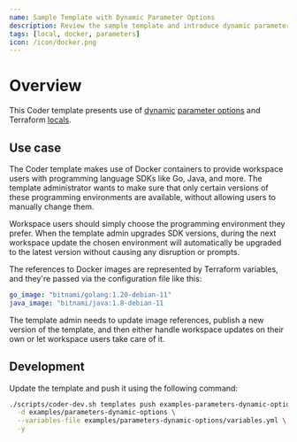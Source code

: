 ```yaml
---
name: Sample Template with Dynamic Parameter Options
description: Review the sample template and introduce dynamic parameter options to your template
tags: [local, docker, parameters]
icon: /icon/docker.png
---
```


# Overview

This Coder template presents use of [dynamic](https://developer.hashicorp.com/terraform/language/expressions/dynamic-blocks) [parameter options](https://coder.com/docs/templates/parameters#options) and Terraform [locals](https://developer.hashicorp.com/terraform/language/values/locals).

## Use case

The Coder template makes use of Docker containers to provide workspace users with programming language SDKs like Go, Java, and more.
The template administrator wants to make sure that only certain versions of these programming environments are available,
without allowing users to manually change them.

Workspace users should simply choose the programming environment they prefer. When the template admin upgrades SDK versions,
during the next workspace update the chosen environment will automatically be upgraded to the latest version without causing any disruption or prompts.

The references to Docker images are represented by Terraform variables, and they're passed via the configuration file like this:

```yaml
go_image: "bitnami/golang:1.20-debian-11"
java_image: "bitnami/java:1.8-debian-11
```

The template admin needs to update image references, publish a new version of the template, and then either handle workspace updates on their own or let workspace users take care of it.

## Development

Update the template and push it using the following command:

```bash
./scripts/coder-dev.sh templates push examples-parameters-dynamic-options \
  -d examples/parameters-dynamic-options \
  --variables-file examples/parameters-dynamic-options/variables.yml \
  -y
```
